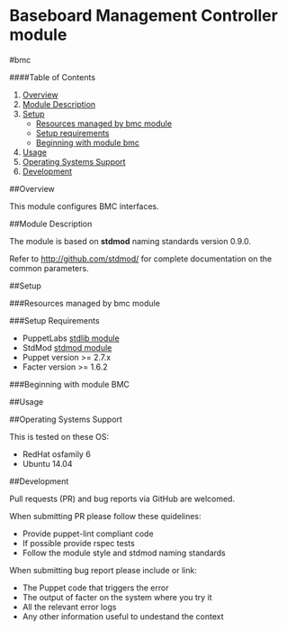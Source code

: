 # Baseboard Management Controller module
#bmc

####Table of Contents

1. [Overview](#overview)
2. [Module Description](#module-description)
3. [Setup](#setup)
    * [Resources managed by bmc module](#resources-managed-by-bmc-module)
    * [Setup requirements](#setup-requirements)
    * [Beginning with module bmc](#beginning-with-module-bmc)
4. [Usage](#usage)
5. [Operating Systems Support](#operating-systems-support)
6. [Development](#development)

##Overview

This module configures BMC interfaces.

##Module Description

The module is based on **stdmod** naming standards version 0.9.0.

Refer to http://github.com/stdmod/ for complete documentation on the common parameters.


##Setup

###Resources managed by bmc module

###Setup Requirements
* PuppetLabs [stdlib module](https://github.com/puppetlabs/puppetlabs-stdlib)
* StdMod [stdmod module](https://github.com/stdmod/stdmod)
* Puppet version >= 2.7.x
* Facter version >= 1.6.2

###Beginning with module BMC

##Usage

##Operating Systems Support

This is tested on these OS:
- RedHat osfamily 6
- Ubuntu 14.04

##Development

Pull requests (PR) and bug reports via GitHub are welcomed.

When submitting PR please follow these quidelines:
- Provide puppet-lint compliant code
- If possible provide rspec tests
- Follow the module style and stdmod naming standards

When submitting bug report please include or link:
- The Puppet code that triggers the error
- The output of facter on the system where you try it
- All the relevant error logs
- Any other information useful to undestand the context
